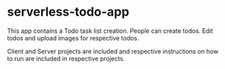 # serverless-todo-app

This app contains a Todo task list creation.
People can create todos. Edit todos and upload images for respective todos.

Client and Server projects are included and respective instructions on how to run are included in respective projects.